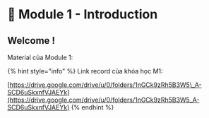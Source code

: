 # 🌠 Module 1 - Introduction

## Welcome !

Material của Module 1:

{% hint style="info" %}
Link record của khóa học M1:

[https://drive.google.com/drive/u/0/folders/1nGCk9zRh5B3W5\_A-SCD6uSkxnfVJAEYk](https://drive.google.com/drive/u/0/folders/1nGCk9zRh5B3W5_A-SCD6uSkxnfVJAEYk)
{% endhint %}
